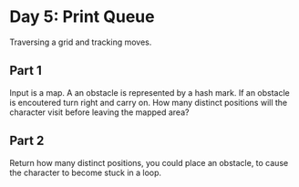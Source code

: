 # Day 5: Print Queue

Traversing a grid and tracking moves.

## Part 1

Input is a map. A an obstacle is represented by a hash mark. If an obstacle is encoutered turn right and carry on. 
How many distinct positions will the character visit before leaving the mapped area?

## Part 2

Return how many distinct positions, you could place an obstacle, to cause the character to become stuck in a loop.